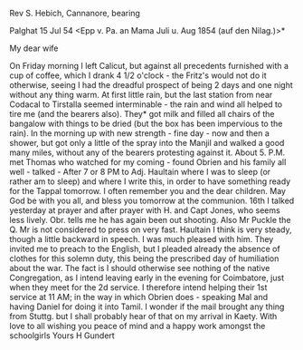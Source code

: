 Rev S. Hebich, Cannanore, bearing

 Palghat 15 Jul 54
 <Epp v. Pa. an Mama Juli u. Aug 1854 (auf den Nilag.)>*

My dear wife

On Friday morning I left Calicut, but against all precedents furnished with a cup of coffee, which I drank 4 1/2 o'clock - the Fritz's would not do it otherwise, seeing I had the dreadful prospect of being 2 days and one night without any thing warm. At first little rain, but the last station from near Codacal to Tirstalla seemed interminable - the rain and wind all helped to tire me (and the bearers also). They* got milk and filled all chairs of the bangalow with things to be dried (but the box has been impervious to the rain). In the morning up with new strength - fine day - now and then a shower, but got only a little of the spray into the Manjil and walked a good many miles, without any of the bearers protesting against it. About 5. P.M. met Thomas who watched for my coming - found Obrien and his family all well - talked - After 7 or 8 PM to Adj. Haultain where I was to sleep (or rather am to sleep) and where I write this, in order to have something ready for the Tappal tomorrow. I often remember you and the dear children. May God be with you all, and bless you tomorrow at the communion. 
16th I talked yesterday at prayer and after prayer with H. and Capt Jones, who seems less lively. Obr. tells me he has again been out shooting. Also Mr Puckle the Q. Mr is not considered to press on very fast. Haultain I think is very steady, though a little backward in speech. I was much pleased with him. They invited me to preach to the English, but I pleaded already the absence of clothes for this solemn duty, this being the prescribed day of humiliation about the war. The fact is I should otherwise see nothing of the native Congregation, as I intend leaving early in the evening for Coimbatore, just when they meet for the 2d service. I therefore intend helping their 1st service at 11 AM; in the way in which Obrien does - speaking Mal and having Daniel for doing it into Tamil. I wonder if the mail brought any thing from Stuttg. but I shall probably hear of that on my arrival in Kaety. With love to all wishing you peace of mind and a happy work amongst the schoolgirls
 Yours H Gundert

